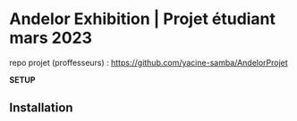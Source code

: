 # Andelor Exhibition | Projet étudiant mars 2023

repo projet (proffesseurs) : https://github.com/yacine-samba/AndelorProjet


**SETUP**


## Installation
